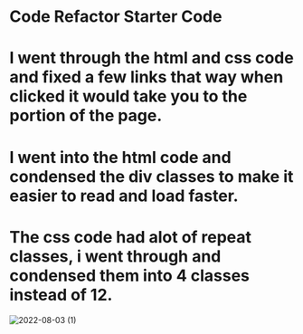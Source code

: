 # Code Refactor Starter Code
# I went through the html and css code and fixed a few links that way when clicked it would take you to the portion of the page.
# I went into the html code and condensed the div classes to make it easier to read and load faster.
# The css code had alot of repeat classes, i went through and condensed them into 4 classes instead of 12.
![2022-08-03 (1)](https://user-images.githubusercontent.com/108022127/182688192-9eed08d4-a7e3-49f6-85cc-2ca4c455c257.png)

